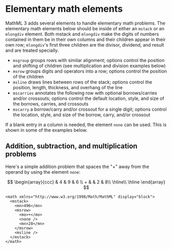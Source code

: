 # Elementary math elements

MathML 3 adds several elements to handle elementary math problems. The elementary math elements below should be inside of either an `mstack` or an `mlongdiv` element. Both mstack and `mlongdiv` make the digits of numbers contained in them be in their own columns and their children appear in their own row; `mlongdiv`'s first three children are the divisor, dividend, and result and are treated specially.

- `msgroup` groups rows with similar alignment; options control the position and shifting of children (see multiplication and division examples below)
- `msrow` groups digits and operators into a row; options control the position of the children
- `msline` draws lines between rows of the stack; options control the position, length, thickness, and overhang of the line
- `mscarries` annotates the following row with optional borrows/carries and/or crossouts; options control the default location, style, and size of the borrows, carries, and crossouts
- `mscarry` a borrow/carry and/or crossout for a single digit; options control the location, style, and size of the borrow, carry, and/or crossout

If a blank entry in a column is needed, the element `none` can be used. This is shown in some of the examples below.

## Addition, subtraction, and multiplication problems

Here's a simple addition problem that spaces the "+" away from the operand by using the element `none`:

$$
\begin{array}{ccc}
    & 4 & 9 & 6 \\
    + &  & 2 & 8\\
    \hline\\
    \hline
\end{array}
$$

```mml
<math xmlns="http://www.w3.org/1998/Math/MathML" display="block">
  <mstack>
    <mn>496</mn>
    <msrow>
      <mo>+</mo>
      <none />
      <mn>28</mn>
    </msrow>
    <msline />
  </mstack>
</math>
```

